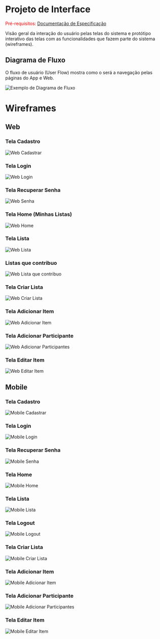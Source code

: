 
# Projeto de Interface

<span style="color:red">Pré-requisitos: <a href="2-Especificação do Projeto.md"> Documentação de Especificação</a></span>

Visão geral da interação do usuário pelas telas do sistema e protótipo interativo das telas com as funcionalidades que fazem parte do sistema (wireframes).

## Diagrama de Fluxo

O fluxo de usuário (User Flow) mostra como o será a navegação pelas páginas do App e Web.

![Exemplo de Diagrama de Fluxo](img/diagrama-fluxo-Connexa.jpg)

# Wireframes

## Web

### Tela Cadastro
![Web Cadastrar](img/cadastro-web.png)
### Tela Login
![Web Login](img/entrar-web.png)
### Tela Recuperar Senha
![Web Senha](img/recuperar-senha-web.png)
### Tela Home (Minhas Listas)
![Web Home](img/minhas-listas-web.png)
### Tela Lista
![Web Lista](img/marcas-itens-web.png)
### Listas que contribuo
![Web Lista que contribuo](img/listas-contribuo-web.png)
### Tela Criar Lista
![Web Criar Lista](img/criar-lista-web.png)
### Tela Adicionar Item
![Web Adicionar Item](img/add-itens-web.png)
### Tela Adicionar Participante
![Web Adicionar Participantes](img/compartilhar-lista-web.png)
### Tela Editar Item
![Web Editar Item](img/editar-lista-web.png)

## Mobile

### Tela Cadastro
![Mobile Cadastrar](img/Mobile-Cadastrar.png)
### Tela Login
![Mobile Login](img/Mobile-Login.png)
### Tela Recuperar Senha
![Mobile Senha](img/Recuperar-Senha.png)
### Tela Home
![Mobile Home](img/Mobile-Home.png)
### Tela Lista
![Mobile Lista](img/Mobile-Lista.png)
### Tela Logout
![Mobile Logout](img/Mobile-Logout-Profile.png)
### Tela Criar Lista
![Mobile Criar Lista](img/Mobile-Criar-Lista.png)
### Tela Adicionar Item
![Mobile Adicionar Item](img/Mobile-Adicionar-Item.png)
### Tela Adicionar Participante
![Mobile Adicionar Participantes](img/Mobile-Adicionar-Participantes.png)
### Tela Editar Item
![Mobile Editar Item](img/Mobile-Editar-Item.png)
